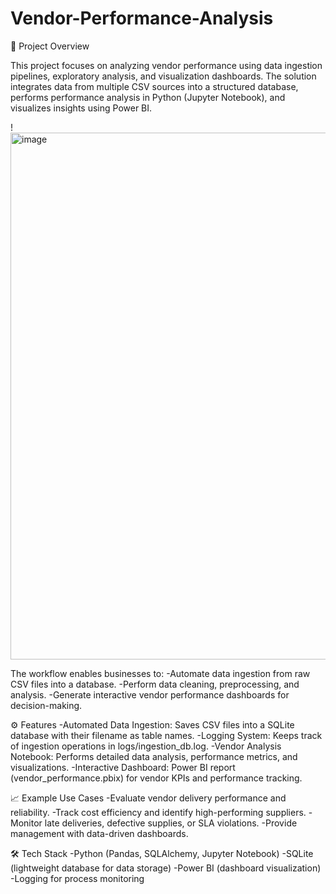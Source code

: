 # Vendor-Performance-Analysis
📌 Project Overview

This project focuses on analyzing vendor performance using data ingestion pipelines, exploratory analysis, and visualization dashboards. The solution integrates data from multiple CSV sources into a structured database, performs performance analysis in Python (Jupyter Notebook), and visualizes insights using Power BI.

!<img width="708" height="843" alt="image" src="https://github.com/user-attachments/assets/e1524bb0-c29c-461e-9b8a-ae4437e7b683" />



The workflow enables businesses to:
-Automate data ingestion from raw CSV files into a database.
-Perform data cleaning, preprocessing, and analysis.
-Generate interactive vendor performance dashboards for decision-making.

⚙️ Features
-Automated Data Ingestion: Saves CSV files into a SQLite database with their filename as table names.
-Logging System: Keeps track of ingestion operations in logs/ingestion_db.log.
-Vendor Analysis Notebook: Performs detailed data analysis, performance metrics, and visualizations.
-Interactive Dashboard: Power BI report (vendor_performance.pbix) for vendor KPIs and performance tracking.

📈 Example Use Cases
-Evaluate vendor delivery performance and reliability.
-Track cost efficiency and identify high-performing suppliers.
-Monitor late deliveries, defective supplies, or SLA violations.
-Provide management with data-driven dashboards.

🛠️ Tech Stack
-Python (Pandas, SQLAlchemy, Jupyter Notebook)
-SQLite (lightweight database for data storage)
-Power BI (dashboard visualization)
-Logging for process monitoring

